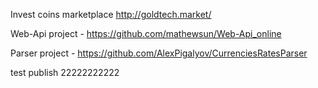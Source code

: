 Invest coins marketplace http://goldtech.market/

Web-Api project - https://github.com/mathewsun/Web-Api_online

Parser project - https://github.com/AlexPigalyov/CurrenciesRatesParser

test publish 22222222222

